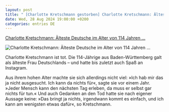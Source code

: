```yaml
---
layout: post
title: " [Charlotte Kretschmann gestorben] Charlotte Kretschmann: Älteste Deutsche im Alter von 114 Jahren ..."
date: Wed, 28 Aug 2024 19:00:00 +0200
categories: entries DE
---
```

[Charlotte Kretschmann: Älteste Deutsche im Alter von 114 Jahren ...](https://www.spiegel.de/panorama/charlotte-kretschmann-wohl-aelteste-deutsche-im-alter-von-114-jahren-gestorben-a-6fcc7b8d-bb89-4c51-8dd0-35ee8dd2ddc0)

![Charlotte Kretschmann: Älteste Deutsche im Alter von 114 Jahren ...](https://cdn.prod.www.spiegel.de/images/c5ae7aba-9b67-46e4-9aca-2750d5394f72_w1200_r1.778_fpx47_fpy45.jpg)

Charlotte Kretschmann ist tot. Die 114-Jährige aus Baden-Württemberg galt als älteste Frau Deutschlands – und hatte bis zuletzt auch Spaß an Instagram.

Aus ihrem hohen Alter machte sie sich allerdings nicht viel: »Ich hab mir das ja nicht ausgesucht. Ich kann da nichts für«, sagte sie vor einem Jahr. »Jeder Mensch kann den nächsten Tag erleben, da muss er selbst gar nichts für tun.« Und auch Gedanken an den Tod hatte sie nach eigener Aussage keine: »Das bringt ja nichts, irgendwann kommt es einfach, und ich kann am wenigsten etwas dafür«, so Kretschmann.

